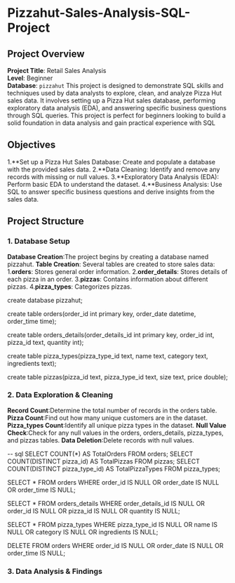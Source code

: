 # Pizzahut-Sales-Analysis-SQL-Project
## Project Overview
**Project Title**: Retail Sales Analysis  
**Level**: Beginner  
**Database**: `pizzahut`
This project is designed to demonstrate SQL skills and techniques used by data analysts to explore, clean, and analyze Pizza Hut sales data. It involves setting up a Pizza Hut sales database, performing exploratory data analysis (EDA), and answering specific business questions through SQL queries. This project is perfect for beginners looking to build a solid foundation in data analysis and gain practical experience with SQL
## Objectives
1.**Set up a Pizza Hut Sales Database: Create and populate a database with the provided sales data.
2.**Data Cleaning: Identify and remove any records with missing or null values.
3.**Exploratory Data Analysis (EDA): Perform basic EDA to understand the dataset.
4.**Business Analysis: Use SQL to answer specific business questions and derive insights from the sales data.

## Project Structure

### 1. Database Setup
 **Database Creation**:The project begins by creating a database named pizzahut.
 **Table Creation**: Several tables are created to store sales data:
 1.**orders**: Stores general order information.
 2.**order_details**: Stores details of each pizza in an order.
 3.**pizzas**: Contains information about different pizzas.
 4.**pizza_types**: Categorizes pizzas.

create database pizzahut;

create table orders(order_id int primary key,
order_date datetime,
order_time time);

create table orders_details(order_details_id int primary key,
order_id int,
pizza_id text,
quantity int);

create table pizza_types(pizza_type_id text,
name text,
category text,
ingredients text);

create table pizzas(pizza_id text,
pizza_type_id text,
size text,
price double);
### 2. Data Exploration & Cleaning
 **Record Count**:Determine the total number of records in the orders table.
 **Pizza Count**:Find out how many unique customers are in the dataset.
 **Pizza_types Count**:Identify all unique pizza types in the dataset.
 **Null Value Check**:Check for any null values in the orders, orders_details, pizza_types, and pizzas tables.
 **Data Deletion**:Delete records with null values.

-- sql 
SELECT COUNT(*) AS TotalOrders FROM orders;
SELECT COUNT(DISTINCT pizza_id) AS TotalPizzas FROM pizzas;
SELECT COUNT(DISTINCT pizza_type_id) AS TotalPizzaTypes FROM pizza_types;

SELECT 
    *
FROM
    orders
WHERE
    order_id IS NULL OR order_date IS NULL
        OR order_time IS NULL;

SELECT * FROM orders_details
WHERE order_details_id IS NULL OR order_id IS NULL OR pizza_id IS NULL OR quantity IS NULL;

SELECT * FROM pizza_types
WHERE pizza_type_id IS NULL OR name IS NULL OR category IS NULL OR ingredients IS NULL;

DELETE FROM orders
WHERE order_id IS NULL OR order_date IS NULL OR order_time IS NULL;

### 3. Data Analysis & Findings

